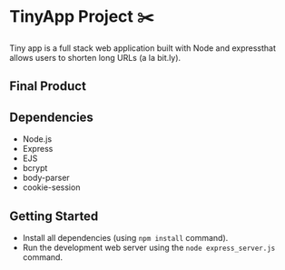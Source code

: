 # TinyApp Project :scissors:

Tiny app is a full stack web application built with Node and expressthat allows users to shorten long URLs (a la bit.ly).

## Final Product


## Dependencies

- Node.js
- Express
- EJS
- bcrypt
- body-parser
- cookie-session

## Getting Started

- Install all dependencies (using `npm install` command).
- Run the development web server using the `node express_server.js` command.